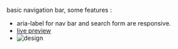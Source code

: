basic navigation bar,
some features :

- aria-label for nav bar and search form are responsive.
- [live preview](https://hassaneljebyly.github.io/projects/responsive-navbar-001/)
- ![design](https://drive.google.com/uc?id=1plmA8l3a1vLHIGRRClt_67mZ4SKa9AMQ)
